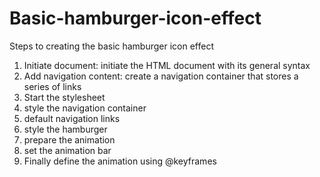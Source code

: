 # Basic-hamburger-icon-effect
Steps to creating the basic hamburger icon effect
1. Initiate document: initiate the HTML document with its general syntax
2. Add navigation content: create a navigation container that stores a series of links
3. Start the stylesheet
4. style the navigation container
5. default navigation links
6. style the hamburger
7. prepare the animation
8. set the animation bar
9. Finally define the animation using @keyframes
